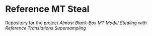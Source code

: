 # Reference MT Steal

Repository for the project _Almost Black-Box MT Model Stealing with Reference Translations Supersampling_